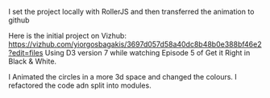 I set the project locally with RollerJS and then transferred the animation to github 

Here is the initial project on Vizhub: https://vizhub.com/yiorgosbagakis/3697d057d58a40dc8b48b0e388bf46e2?edit=files
Using D3 version 7 while watching Episode 5 of Get it Right in Black & White.


I Animated the circles in a more 3d space and changed the colours. I refactored the code adn split into modules.
 